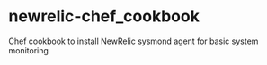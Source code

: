 # newrelic-chef_cookbook
Chef cookbook to install NewRelic sysmond agent for basic system monitoring
